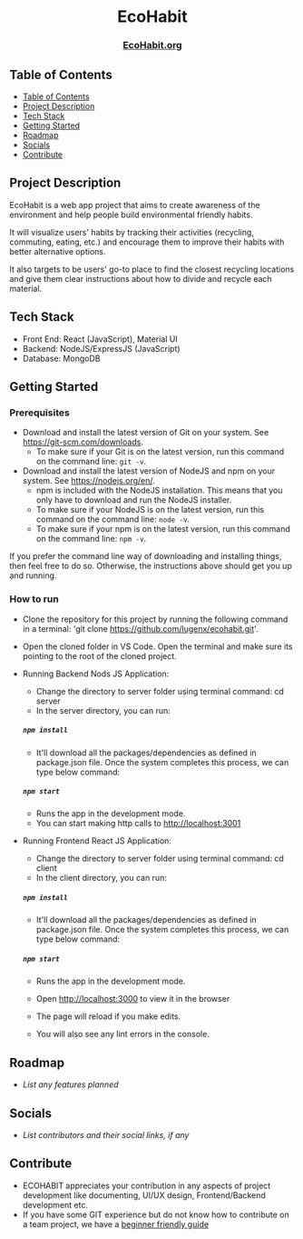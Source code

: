 <h1 align="center">EcoHabit</h1>
<h3 align="center">
    <a href="https://www.ecohabit.org/">EcoHabit.org</a> 
 
</h3>

## Table of Contents

-   [Table of Contents](#table-of-contents)
-   [Project Description](#project-description)
-   [Tech Stack](#tech-stack)
-   [Getting Started](#getting-started)
-   [Roadmap](#roadmap)
-   [Socials](#socials)
-   [Contribute](#contribute)

## Project Description

EcoHabit is a web app project that aims to create awareness of the environment and help people build environmental friendly habits.

It will visualize users' habits by tracking their activities (recycling, commuting, eating, etc.) and encourage them to improve their habits with better alternative options.

It also targets to be users' go-to place to find the closest recycling locations and give them clear instructions about how to divide and recycle each material.

## Tech Stack

-   Front End: React (JavaScript), Material UI
-   Backend: NodeJS/ExpressJS (JavaScript)
-   Database: MongoDB

## Getting Started

### Prerequisites

-   Download and install the latest version of Git on your system. See https://git-scm.com/downloads.
	-	To make sure if your Git is on the latest version, run this command on the command line: `git -v`.
-	Download and install the latest version of NodeJS and npm on your system. See https://nodejs.org/en/.
	-	npm is included with the NodeJS installation. This means that you only have to download and run the NodeJS installer.
	-	To make sure if your NodeJS is on the latest version, run this command on the command line: `node -v`.
	-	To make sure if your npm is on the latest version, run this command on the command line: `npm -v`.

If you prefer the command line way of downloading and installing things, then feel free to do so. Otherwise, the instructions above should get you up and running.

### How to run

-   Clone the repository for this project by running the following command in a terminal: 'git clone https://github.com/lugenx/ecohabit.git'.
-   Open the cloned folder in VS Code. Open the terminal and make sure its pointing to the root of the cloned project.

- Running Backend Nods JS Application:

  - Change the directory to server folder using terminal command: cd server
  - In the server directory, you can run:

  ##### `npm install`

  - It'll download all the packages/dependencies as defined in package.json file. Once the system completes this process, we can type below command:

  ##### `npm start`

  - Runs the app in the development mode.
  - You can start making http calls to [http://localhost:3001](http://localhost:3001)

- Running Frontend React JS Application:

  - Change the directory to server folder using terminal command: cd client
  - In the client directory, you can run:

  ##### `npm install`

  - It'll download all the packages/dependencies as defined in package.json file. Once the system completes this process, we can type below command:

  ##### `npm start`

  - Runs the app in the development mode.
  - Open [http://localhost:3000](http://localhost:3000) to view it in the browser

  - The page will reload if you make edits.
  - You will also see any lint errors in the console.


## Roadmap

-   _List any features planned_

## Socials

-   _List contributors and their social links, if any_

## Contribute

-   ECOHABIT appreciates your contribution in any aspects of project development like documenting, UI/UX design, Frontend/Backend development etc.
-   If you have some GIT experience but do not know how to contribute on a team project, we have a [beginner friendly guide](https://github.com/lugenx/ecohabit/blob/main/docs/how-to-contribute.md)
